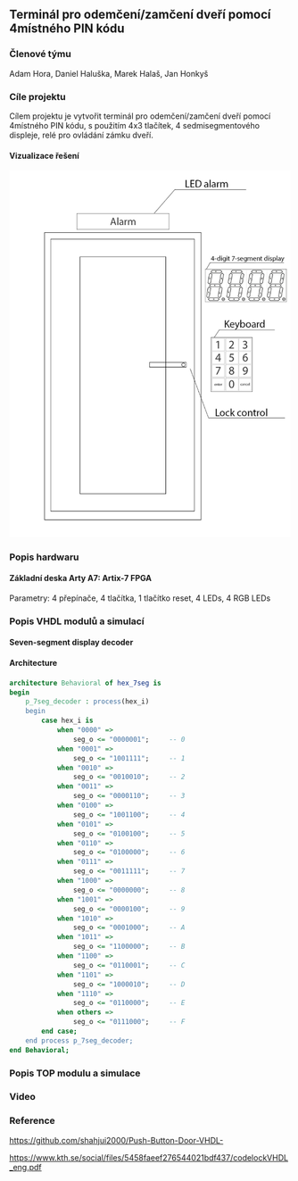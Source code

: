 ## Terminál pro odemčení/zamčení dveří pomocí 4místného PIN kódu



### Členové týmu
Adam Hora, Daniel Haluška, Marek Halaš, Jan Honkyš


### Cíle projektu
Cílem projektu je vytvořit terminál pro odemčení/zamčení dveří pomocí 4místného PIN kódu, s použitím 4x3 tlačítek, 4 sedmisegmentového displeje, relé pro ovládání zámku dveří.


#### Vizualizace řešení
![Screenshot](/Labs/project/Images/doorschema1.jpg)

### Popis hardwaru
#### Základní deska Arty A7: Artix-7 FPGA
Parametry: 4 přepínače, 4 tlačítka, 1 tlačítko reset, 4 LEDs, 4 RGB LEDs

### Popis VHDL modulů a simulací

#### Seven-segment display decoder
#### Architecture
```vhdl
architecture Behavioral of hex_7seg is
begin
    p_7seg_decoder : process(hex_i)
    begin
        case hex_i is
            when "0000" =>
                seg_o <= "0000001";     -- 0
            when "0001" =>
                seg_o <= "1001111";     -- 1
            when "0010" =>
                seg_o <= "0010010";     -- 2
            when "0011" =>
                seg_o <= "0000110";     -- 3
            when "0100" =>
                seg_o <= "1001100";     -- 4
            when "0101" =>
                seg_o <= "0100100";     -- 5
            when "0110" =>
                seg_o <= "0100000";     -- 6
            when "0111" =>
                seg_o <= "0011111";     -- 7
            when "1000" =>
                seg_o <= "0000000";     -- 8
            when "1001" =>
                seg_o <= "0000100";     -- 9
            when "1010" =>
                seg_o <= "0001000";     -- A
            when "1011" =>
                seg_o <= "1100000";     -- B
            when "1100" =>
                seg_o <= "0110001";     -- C
            when "1101" =>
                seg_o <= "1000010";     -- D
            when "1110" =>
                seg_o <= "0110000";     -- E              
            when others =>
                seg_o <= "0111000";     -- F
        end case;
    end process p_7seg_decoder;
end Behavioral;

```


### Popis TOP modulu a simulace

### Video

### Reference
https://github.com/shahjui2000/Push-Button-Door-VHDL-

https://www.kth.se/social/files/5458faeef276544021bdf437/codelockVHDL_eng.pdf


